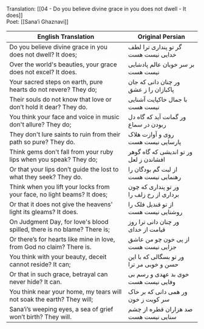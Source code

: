 

Translation: [[04 - Do you believe divine grace in you does not dwell - It does]]   
Poet: [[Sana’i Ghaznavi]] 

| English Translation                                                     | Original Persian                         |
| ----------------------------------------------------------------------- | ---------------------------------------- |
| Do you believe divine grace in you does not dwell? It does;             | گر تو پنداری ترا لطف خدایی نیست هست      |
| Over the world's beauties, your grace does not excel? It does.          | بر سر خوبان عالم پادشایی نیست هست        |
| Your sacred steps on earth, pure hearts do not revere? They do;         | ور چنان دانی که جان پاکبازان را ز عشق    |
| Their souls do not know that love or don’t hold it dear? They do.       | با جمال خاکپایت آشنایی نیست هست          |
| You think your face and voice in music don't allure? They do;           | ور گمانت آید که گاه دل ربودن در سماع     |
| They don't lure saints to ruin from their path so pure? They do.        | روی و آوازت هلاک پارسایی نیست هست        |
| Think gems don't fall from your ruby lips when you speak? They do;      | ور تو اندیشی که گاه گوهر افشاندن ز لعل   |
| Or that your lips don’t guide the lost to what they seek? They do.      | از لبت گم بودگان را رهنمایی نیست هست     |
| Think when you lift your locks from your face, no light beams? It does; | ور تو پنداری که چون برداری از رخ زلف را  |
| Or that it does not give the heavens' light its gleams? It does.        | از تو قندیل فلک را روشنایی نیست هست      |
| On Judgment Day, for love's blood spilled, there is no blame? There is; | ور چنان دانی ترا روز قیامت از خدای       |
| Or there’s for hearts like mine in love, from God no claim? There is.   | از پی خون چو من عاشق جزایی نیست هست      |
| You think with your beauty, deceit cannot reside? It can;               | ور تو بسگالی که با این حسن و خوبی مر ترا |
| Or that in such grace, betrayal can never hide? It can.                 | خوی بد عهدی و رسم بی وفایی نیست هست      |
| You think near your home, my tears will not soak the earth? They will;  | ور همی دانی که بر خاک سر کویت ز خون      |
| Sana’i’s weeping eyes, a sea of grief won’t birth? They will.           | صد هزاران قطره از چشم سنایی نیست هست     |


